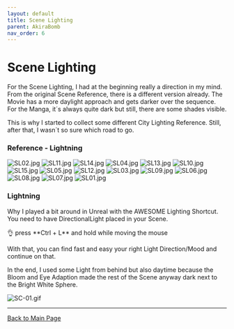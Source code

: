 ```yaml
---
layout: default
title: Scene Lighting
parent: AkiraBomb
nav_order: 6
---
```


# Scene Lighting

For the Scene Lighting, I had at the beginning really a direction in my mind. From the original Scene Reference, there is a different version already. The Movie has a more daylight approach and gets darker over the sequence. For the Manga, it´s always quite dark but still, there are some shades visible.

This is why I started to collect some different City Lighting Reference. Still, after that, I wasn´t so sure which road to go.

### Reference - Lightning

![SL02.jpg](Source/References/lighting/SL02.jpg)
![SL11.jpg](Source/References/lighting/SL11.jpg)
![SL14.jpg](Source/References/lighting/SL14.jpg)
![SL04.jpg](Source/References/lighting/SL04.jpg)
![SL13.jpg](Source/References/lighting/SL13.jpg)
![SL10.jpg](Source/References/lighting/SL10.jpg)
![SL15.jpg](Source/References/lighting/SL15.jpg)
![SL05.jpg](Source/References/lighting/SL05.jpg)
![SL12.jpg](Source/References/lighting/SL12.jpg)
![SL03.jpg](Source/References/lighting/SL03.jpg)
![SL09.jpg](Source/References/lighting/SL09.jpg)
![SL06.jpg](Source/References/lighting/SL06.jpg)
![SL08.jpg](Source/References/lighting/SL08.jpg)
![SL07.jpg](Source/References/lighting/SL07.jpg)
![SL01.jpg](Source/References/lighting/SL01.jpg)

### Lightning

Why I played a bit around in Unreal with the AWESOME Lighting Shortcut. You need to have DirectionalLight placed in your Scene.

<aside> 👌 press **Ctrl + L** and hold while moving the mouse

</aside>

With that, you can find fast and easy your right Light Direction/Mood and continue on that.

In the end, I used some Light from behind but also daytime because the Bloom and Eye Adaption made the rest of the Scene anyway dark next to the Bright White Sphere.

![SC-01.gif](Source/SC/SC-01.gif)

---

[Back to Main Page](https://github.com/arfx/webpage/AkiraBomb/edit/main/AkiraBomb.md)